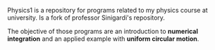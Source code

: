 Physics1 is a repository for programs related to my physics course at university.
Is a fork of professor Sinigardi's repository.

The objective of those programs are an introduction to **numerical integration** and an applied example with **uniform circular motion**.
